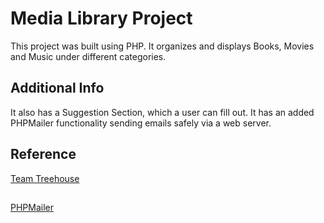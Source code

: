 # Media Library Project
 
This project was built using PHP. It organizes and displays Books, Movies and Music under different categories. 


## Additional Info

It also has a Suggestion Section, which a user can fill out. It has an added PHPMailer functionality sending emails safely via a web server.

## Reference
[Team Treehouse](https://teamtreehouse.com)
##
[PHPMailer](https://github.com/PHPMailer)
